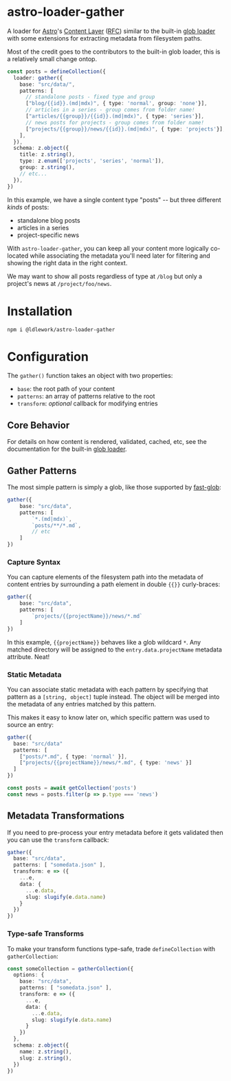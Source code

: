# astro-loader-gather

A loader for [Astro](https://astro.build/)'s [Content Layer](https://astro.build/blog/astro-4140/#experimental-content-layer-api) ([RFC](https://github.com/withastro/roadmap/blob/content-layer/proposals/0047-content-layer.md#loaders)) similar to the built-in [glob loader](https://github.com/withastro/roadmap/blob/content-layer/proposals/0047-content-layer.md#built-in-loaders) with some extensions for extracting metadata from filesystem paths.

Most of the credit goes to the contributors to the built-in glob loader, this is a relatively small change ontop.


```ts
const posts = defineCollection({
  loader: gather({
    base: "src/data/",
    patterns: [
      // standalone posts - fixed type and group
      ["blog/{{id}}.(md|mdx)", { type: 'normal', group: 'none'}],
      // articles in a series - group comes from folder name!
      ["articles/{{group}}/{{id}}.(md|mdx)", { type: 'series'}],
      // news posts for projects - group comes from folder name!
      ["projects/{{group}}/news/{{id}}.(md|mdx)", { type: 'projects'}],
    ],
  }),
  schema: z.object({
    title: z.string(),
    type: z.enum(['projects', 'series', 'normal']),
    group: z.string(),
    // etc...
  }),
})
```

In this example, we have a single content type "posts" -- but three different *kinds* of posts:
- standalone blog posts
- articles in a series
- project-specific news

With `astro-loader-gather`, you can keep all your content more logically co-located while associating the metadata you'll need later for filtering and showing the right data in the right context.

We may want to show all posts regardless of type at `/blog` but only a project's news at `/project/foo/news`.

# Installation

    npm i @ldlework/astro-loader-gather

# Configuration

The `gather()` function takes an object with two properties:
- `base`: the root path of your content
- `patterns`: an array of patterns relative to the root
- `transform`: *optional* callback for modifying entries


## Core Behavior

For details on how content is rendered, validated, cached, etc, see the documentation for the built-in [glob loader](https://github.com/withastro/roadmap/blob/content-layer/proposals/0047-content-layer.md#built-in-loaders).


## Gather Patterns

The most simple pattern is simply a glob, like those supported by [fast-glob](https://www.npmjs.com/package/fast-glob):

```ts
gather({
    base: "src/data",
    patterns: [
        `*.(md|mdx)`,
        `posts/**/*.md`,
        // etc
    ]
})
```

### Capture Syntax

You can capture elements of the filesystem path into the metadata of content entries by surrounding a path element in double `{{}}` curly-braces:

```ts
gather({
    base: "src/data",
    patterns: [
        `projects/{{projectName}}/news/*.md`
    ]
})
```

In this example, `{{projectName}}` behaves like a glob wildcard `*`. Any matched directory will be assigned to the `entry.data.projectName` metadata attribute. Neat!

### Static Metadata

You can associate static metadata with each pattern by specifying that pattern as a `[string, object]` tuple instead. The object will be merged into the metadata of any entries matched by this pattern.

This makes it easy to know later on, which specific pattern was used to source an entry:

```ts
gather({
  base: "src/data"
  patterns: [
    ["posts/*.md", { type: 'normal' }],
    ["projects/{{projectName}}/news/*.md", { type: 'news' }]
  ]
})

const posts = await getCollection('posts')
const news = posts.filter(p => p.type === 'news')
```

## Metadata Transformations

If you need to pre-process your entry metadata before it gets validated then you can use the `transform` callback:

```ts
gather({
  base: "src/data",
  patterns: [ "somedata.json" ],
  transform: e => ({ 
    ...e, 
    data: { 
      ...e.data, 
      slug: slugify(e.data.name) 
    }
  })
})
```

### Type-safe Transforms

To make your transform functions type-safe, trade `defineCollection` with `gatherCollection`:

```ts
const someCollection = gatherCollection({
  options: {
    base: "src/data",
    patterns: [ "somedata.json" ],
    transform: e => ({ 
      ...e, 
      data: { 
        ...e.data, 
        slug: slugify(e.data.name) 
      }
    })
  },
  schema: z.object({
    name: z.string(),
    slug: z.string(),
  })
})
```